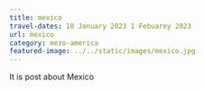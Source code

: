 ```yaml
---
title: mexico
travel-dates: 10 January 2023 1 Febuarey 2023
url: mexico
category: mezo-america
featured-image: ../../static/images/mexico.jpg
---
```

It is post about Mexico
